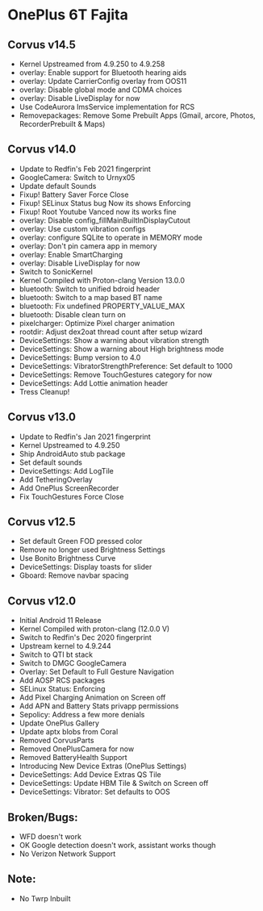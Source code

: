 # OnePlus 6T Fajita

## Corvus v14.5

- Kernel Upstreamed from 4.9.250 to 4.9.258
- overlay: Enable support for Bluetooth hearing aids
- overlay: Update CarrierConfig overlay from OOS11
- overlay: Disable global mode and CDMA choices
- overlay: Disable LiveDisplay for now
- Use CodeAurora ImsService implementation for RCS
- Removepackages: Remove Some Prebuilt Apps (Gmail, arcore, Photos, RecorderPrebuilt & Maps)

## Corvus v14.0

- Update to Redfin's Feb 2021 fingerprint
- GoogleCamera: Switch to Urnyx05
- Update default Sounds
- Fixup! Battery Saver Force Close
- Fixup! SELinux Status bug Now its shows Enforcing
- Fixup! Root Youtube Vanced now its works fine
- overlay: Disable config_fillMainBuiltInDisplayCutout
- overlay: Use custom vibration configs
- overlay: configure SQLite to operate in MEMORY mode
- overlay: Don't pin camera app in memory
- overlay: Enable SmartCharging
- overlay: Disable LiveDisplay for now
- Switch to SonicKernel
- Kernel Compiled with Proton-clang Version 13.0.0
- bluetooth: Switch to unified bdroid header
- bluetooth: Switch to a map based BT name
- bluetooth: Fix undefined PROPERTY_VALUE_MAX
- bluetooth: Disable clean turn on
- pixelcharger: Optimize Pixel charger animation
- rootdir: Adjust dex2oat thread count after setup wizard
- DeviceSettings: Show a warning about vibration strength
- DeviceSettings: Show a warning about High brightness mode
- DeviceSettings: Bump version to 4.0
- DeviceSettings: VibratorStrengthPreference: Set default to 1000
- DeviceSettings: Remove TouchGestures category for now
- DeviceSettings: Add Lottie animation header
- Tress Cleanup!

## Corvus v13.0

- Update to Redfin's Jan 2021 fingerprint
- Kernel Upstreamed to 4.9.250
- Ship AndroidAuto stub package
- Set default sounds
- DeviceSettings: Add LogTile
- Add TetheringOverlay
- Add OnePlus ScreenRecorder
- Fix TouchGestures Force Close

## Corvus v12.5

- Set default Green FOD pressed color
- Remove no longer used Brightness Settings
- Use Bonito Brightness Curve
- DeviceSettings: Display toasts for slider
- Gboard: Remove navbar spacing

## Corvus v12.0 

- Initial Android 11 Release
- Kernel Compiled with proton-clang (12.0.0 V)
- Switch to Redfin's Dec 2020 fingerprint
- Upstream kernel to 4.9.244
- Switch to QTI bt stack
- Switch to DMGC GoogleCamera
- Overlay: Set Default to Full Gesture Navigation
- Add AOSP RCS packages
- SELinux Status: Enforcing
- Add Pixel Charging Animation on Screen off
- Add APN and Battery Stats privapp permissions
- Sepolicy: Address a few more denials
- Update OnePlus Gallery
- Update aptx blobs from Coral
- Removed CorvusParts
- Removed OnePlusCamera for now
- Removed BatteryHealth Support
- Introducing New Device Extras (OnePlus Settings)
- DeviceSettings: Add Device Extras QS Tile
- DeviceSettings: Update HBM Tile & Switch on Screen off
- DeviceSettings: Vibrator: Set defaults to OOS

## Broken/Bugs:

- WFD doesn't work
- OK Google detection doesn't work, assistant works though
- No Verizon Network Support

## Note:
- No Twrp Inbuilt
